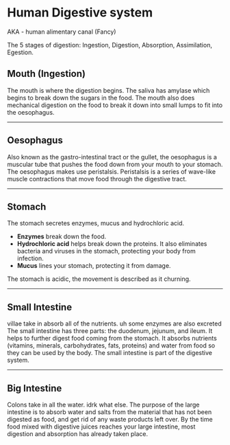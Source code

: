 # Human Digestive system
AKA - human alimentary canal (Fancy)

The 5 stages of digestion: Ingestion, Digestion, Absorption, Assimilation, Egestion.

## Mouth (Ingestion)
The mouth is where the digestion begins. The saliva has amylase which begins to break down the sugars in the food. The mouth also does mechanical digestion on the food to break it down into small lumps to fit into the oesophagus.

___

## Oesophagus
Also known as the gastro-intestinal tract or the gullet, the oesophagus is a muscular tube that pushes the food down from your mouth to your stomach.
The oesophagus makes use peristalsis.
Peristalsis is a series of wave-like muscle contractions that move food through the digestive tract.

____

## Stomach
The stomach secretes enzymes, mucus and hydrochloric acid.

- **Enzymes** break down the food.
- **Hydrochloric acid** helps break down the proteins. It also eliminates bacteria and viruses in the stomach, protecting your body from infection.
- **Mucus** lines your stomach, protecting it from damage.

The stomach is acidic, the movement is described as it churning.

____

## Small Intestine
villae take in absorb all of the nutrients.
uh some enzymes are also excreted 
The small intestine has three parts: the duodenum, jejunum, and ileum. It helps to further digest food coming from the stomach. It absorbs nutrients (vitamins, minerals, carbohydrates, fats, proteins) and water from food so they can be used by the body. The small intestine is part of the digestive system.
____

## Big Intestine
Colons take in all the water.
idrk what else.
The purpose of the large intestine is to absorb water and salts from the material that has not been digested as food, and get rid of any waste products left over. By the time food mixed with digestive juices reaches your large intestine, most digestion and absorption has already taken place.